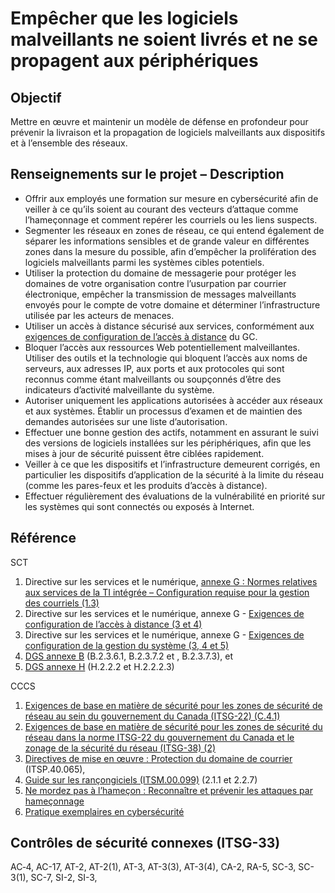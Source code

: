 # Empêcher que les logiciels malveillants ne soient livrés et ne se propagent aux périphériques

## Objectif

Mettre en œuvre et maintenir un modèle de défense en profondeur pour prévenir la livraison et la propagation de logiciels malveillants aux dispositifs et à l’ensemble des réseaux.

## Renseignements sur le projet – Description

- Offrir aux employés une formation sur mesure en cybersécurité afin de veiller à ce qu’ils soient au courant des vecteurs d’attaque comme l’hameçonnage et comment repérer les courriels ou les liens suspects.
- Segmenter les réseaux en zones de réseau, ce qui entend également de séparer les informations sensibles et de grande valeur en différentes zones dans la mesure du possible, afin d’empêcher la prolifération des logiciels malveillants parmi les systèmes cibles potentiels.
- Utiliser la protection du domaine de messagerie pour protéger les domaines de votre organisation contre l’usurpation par courrier électronique, empêcher la transmission de messages malveillants envoyés pour le compte de votre domaine et déterminer l’infrastructure utilisée par les acteurs de menaces.
- Utiliser un accès à distance sécurisé aux services, conformément aux [exigences de configuration de l’accès à distance](https://www.gcpedia.gc.ca/gcwiki/images/7/7e/Remote_Access_Configuration_Requirements.pdf) du GC.
- Bloquer l’accès aux ressources Web potentiellement malveillantes. Utiliser des outils et la technologie qui bloquent l’accès aux noms de serveurs, aux adresses IP, aux ports et aux protocoles qui sont reconnus comme étant malveillants ou soupçonnés d’être des indicateurs d’activité malveillante du système.
- Autoriser uniquement les applications autorisées à accéder aux réseaux et aux systèmes. Établir un processus d’examen et de maintien des demandes autorisées sur une liste d’autorisation.
- Effectuer une bonne gestion des actifs, notamment en assurant le suivi des versions de logiciels installées sur les périphériques, afin que les mises à jour de sécurité puissent être ciblées rapidement.
- Veiller à ce que les dispositifs et l’infrastructure demeurent corrigés, en particulier les dispositifs d’application de la sécurité à la limite du réseau (comme les pares-feux et les produits d’accès à distance).
- Effectuer régulièrement des évaluations de la vulnérabilité en priorité sur les systèmes qui sont connectés ou exposés à Internet.

## Référence

SCT

1. Directive sur les services et le numérique, [annexe G : Normes relatives aux services de la TI intégrée – Configuration requise pour la gestion des courriels (1.3)](https://www.gcpedia.gc.ca/gcwiki/images/a/a1/6_-_Exigences_en_matiÃ¨re_de_configuration_pour_les_services_de_gestion_des_cour.pdf)
2. Directive sur les services et le numérique, annexe G - [Exigences de configuration de l’accès à distance (3 et 4)](https://www.gcpedia.gc.ca/gcwiki/images/7/7e/Remote_Access_Configuration_Requirements.pdf)
3. Directive sur les services et le numérique, annexe G - [Exigences de configuration de la gestion du système (3, 4 et 5)](https://www.gcpedia.gc.ca/gcwiki/images/d/df/8_-_Exigences_de_configuration_de_lâ€™accÃ¨s_Ã_distance.pdf)
4. [DGS annexe B](https://www.tbs-sct.gc.ca/pol/doc-fra.aspx?id=32611#appB) (B.2.3.6.1, B.2.3.7.2 et , B.2.3.7.3), et
5. [DGS annexe H](https://www.tbs-sct.gc.ca/pol/doc-fra.aspx?id=32611#appH) (H.2.2.2 et H.2.2.2.3)

CCCS

1. [Exigences de base en matière de sécurité pour les zones de sécurité de réseau au sein du gouvernement du Canada (ITSG-22) (C.4.1)](https://open.canada.ca/data/fr/dataset/06418b4f-dff2-4de6-b276-b5fa5990d721/resource/a4e316e0-dc00-491c-93be-ce33d338be63)
2. [Exigences de base en matière de sécurité pour les zones de sécurité du réseau dans la norme ITSG-22 du gouvernement du Canada et le zonage de la sécurité du réseau (ITSG-38) (2)](https://cyber.gc.ca/sites/default/files/publications/itsg-22-fra_4.pdf)
3. [Directives de mise en œuvre : Protection du domaine de courrier](https://cyber.gc.ca/fr/orientation/directives-de-mise-en-oeuvre-protection-du-domaine-de-courrier) (ITSP.40.065),
4. [Guide sur les rançongiciels (ITSM.00.099)](https://cyber.gc.ca/fr/orientation/guide-sur-les-rancongiciels-itsm00099) (2.1.1 et 2.2.7)
5. [Ne mordez pas à l’hameçon : Reconnaître et prévenir les attaques par hameçonnage](https://www.cyber.gc.ca/fr/orientation/ne-mordez-pas-lhamecon-reconnaitre-et-prevenir-les-attaques-par-hameconnage)
6. [Pratique exemplaires en cybersécurité](https://www.cyber.gc.ca/sites/default/files/publications/cse-its-cyber-hygiene-f.pdf)

## Contrôles de sécurité connexes (ITSG-33)

AC‑4, AC-17, AT-2, AT-2(1), AT-3, AT-3(3), AT-3(4), CA-2, RA-5, SC-3, SC-3(1), SC-7, SI-2, SI-3,
